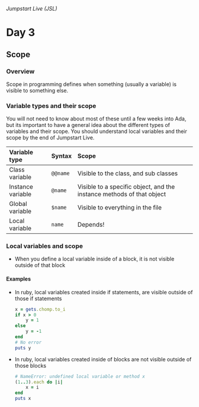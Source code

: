_Jumpstart Live (JSL)_
# Day 3
## Scope

### Overview
Scope in programming defines when something (usually a variable) is visible to something else.

### Variable types and their scope
You will not need to know about most of these until a few weeks into Ada, but its important to have a general idea about the different types of variables and their scope. You should understand local variables and their scope by the end of Jumpstart Live.

| Variable type | Syntax | Scope |
| :--- | :--- | :--- |
| Class variable | `@@name` | Visible to the class, and sub classes |
| Instance variable | `@name` | Visible to a specific object, and the instance methods of that object |
| Global variable | `$name` | Visible to everything in the file |
| Local variable | `name`| Depends! |

### Local variables and scope
* When you define a local variable inside of a block, it is not visible outside of that block

#### Examples
* In ruby, local variables created inside if statements, are visible outside of those if statements

	```ruby
	x = gets.chomp.to_i
	if x > 0
		y = 1
	else
		y = -1
	end
	# No error
	puts y
	```

* In ruby, local variables created inside of blocks are not visible outside of those blocks

	```ruby
	# NameError: undefined local variable or method x
	(1..3).each do |i|
		x = i
	end
	puts x
	```